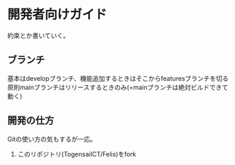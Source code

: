 # 開発者向けガイド
約束とか書いていく。

## ブランチ
基本はdevelopブランチ、機能追加するときはそこからfeaturesブランチを切る
原則mainブランチはリリースするときのみ(=mainブランチは絶対ビルドできて動く)

## 開発の仕方
Gitの使い方の気もするが一応。
1. このリポジトリ(TogensaiICT/Felis)をfork